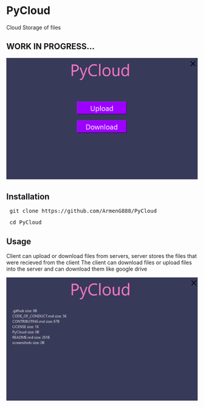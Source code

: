 # PyCloud
Cloud Storage of files

<h2> WORK IN PROGRESS...</h2>

![Image of the client](https://raw.githubusercontent.com/ArmenG888/PyCloud/main/screenshots/PyCloud.PNG)

<h2> Installation </h2>
<pre> git clone https://github.com/ArmenG888/PyCloud </pre>
<pre> cd PyCloud </pre>

<h2> Usage </h2>
Client can upload or download files from servers, server stores the files that were recieved from the client
The client can download files or upload files into the server and can download them like google drive

![Image of the client](https://raw.githubusercontent.com/ArmenG888/PyCloud/main/screenshots/PyCloudDownload.PNG)
